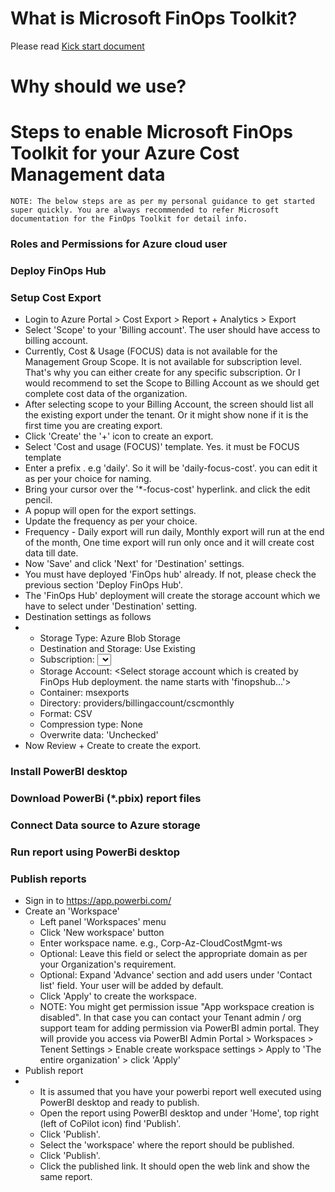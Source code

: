
# What is Microsoft FinOps Toolkit?
Please read [Kick start document](https://microsoft.github.io/finops-toolkit/)

# Why should we use?

# Steps to enable Microsoft FinOps Toolkit for your Azure Cost Management data

```
NOTE: The below steps are as per my personal guidance to get started super quickly. You are always recommended to refer Microsoft documentation for the FinOps Toolkit for detail info. 
```

### Roles and Permissions for Azure cloud user

### Deploy FinOps Hub

### Setup Cost Export
- Login to Azure Portal > Cost Export > Report + Analytics > Export 
- Select 'Scope' to your 'Billing account'. The user should have access to billing account.
- Currently, Cost & Usage (FOCUS) data is not available for the Management Group Scope. It is not available for subscription level. That's why you can either create for any specific subscription. Or I would recommend to set the Scope to Billing Account as we should get complete cost data of the organization.
- After selecting scope to your Billing Account, the screen should list all the existing export under the tenant. Or it might show none if it is the first time you are creating export. 
- Click 'Create' the '+' icon to create an export.
- Select 'Cost and usage (FOCUS)' template. Yes. it must be FOCUS template
- Enter a prefix . e.g 'daily'. So it will be 'daily-focus-cost'. you can edit it as per your choice for naming.
- Bring your cursor over the '*-focus-cost' hyperlink. and click the edit pencil.
- A popup will open for the export settings.
- Update the frequency as per your choice.
- Frequency - Daily export will run daily, Monthly export will run at the end of the month, One time export will run only once and it will create cost data till date.
- Now 'Save' and click 'Next' for 'Destination' settings.
- You must have deployed 'FinOps hub' already. If not, please check the previous section  'Deploy FinOps Hub'.
- The 'FinOps Hub' deployment will create the storage account which we have to select under 'Destination' setting.
- Destination settings as follows
- - Storage Type: Azure Blob Storage
  - Destination and Storage: Use Existing
  - Subscription: <Select the subscription which has been used for FinOps Hub deployment>
  - Storage Account: <Select storage account which is created by FinOps Hub deployment. the name starts with 'finopshub...'>
  - Container: msexports
  - Directory: providers/billingaccount/cscmonthly
  - Format: CSV
  - Compression type: None
  - Overwrite data: 'Unchecked'
- Now Review + Create to create the export. 

### Install PowerBI desktop

### Download PowerBi (*.pbix) report files

### Connect Data source to Azure storage

### Run report using PowerBi desktop 

### Publish reports
- Sign in to https://app.powerbi.com/
- Create an 'Workspace'
  - Left panel 'Workspaces' menu
  - Click 'New workspace' button
  - Enter workspace name. e.g., Corp-Az-CloudCostMgmt-ws
  - Optional: Leave this field or select the appropriate domain as per your Organization's requirement.  
  - Optional: Expand 'Advance' section and add users under 'Contact list' field. Your user will be added by default.
  -  Click 'Apply' to create the workspace.
  -  NOTE: You might get permission issue "App workspace creation is disabled". In that case you can contact your Tenant admin / org support team for adding permission via PowerBI admin portal. They will provide you access via PowerBI Admin Portal > Workspaces > Tenent Settings > Enable create workspace settings > Apply to 'The entire organization' > click 'Apply'
- Publish report
- - It is assumed that you have your powerbi report well executed using PowerBI desktop and ready to publish.
  - Open the report using PowerBI desktop and under 'Home', top right (left of CoPilot icon) find 'Publish'.
  - Click 'Publish'.
  - Select the 'workspace' where the report should be published.
  - Click 'Publish'.
  - Click the published link. It should open the web link and show the same report. 
